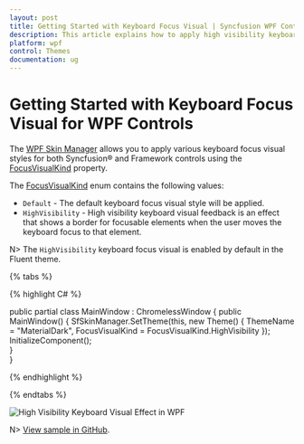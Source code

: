 ```yaml
---
layout: post
title: Getting Started with Keyboard Focus Visual | Syncfusion WPF Controls
description: This article explains how to apply high visibility keyboard visual feedback followed in fluent design for WPF controls and Syncfusion&reg; controls.
platform: wpf
control: Themes
documentation: ug
---
```


# Getting Started with Keyboard Focus Visual for WPF Controls

The [WPF Skin Manager](https://help.syncfusion.com/cr/wpf/Syncfusion.SfSkinManager.SfSkinManager.html) allows you to apply various keyboard focus visual styles for both Syncfusion&reg; and Framework controls using the [FocusVisualKind](https://help.syncfusion.com/cr/wpf/Syncfusion.SfSkinManager.Theme.html#Syncfusion_SfSkinManager_Theme_FocusVisualKind) property. 

The [FocusVisualKind](https://help.syncfusion.com/cr/wpf/Syncfusion.SfSkinManager.FocusVisualKind.html) enum contains the following values:

* `Default` - The default keyboard focus visual style will be applied.
* `HighVisibility` - High visibility keyboard visual feedback is an effect that shows a border for focusable elements when the user moves the keyboard focus to that element. 

N> The `HighVisibility` keyboard focus visual is enabled by default in the Fluent theme.

{% tabs %}

{% highlight C# %}

public partial class MainWindow : ChromelessWindow
{
    public MainWindow()
    {
        SfSkinManager.SetTheme(this, new Theme() { ThemeName = "MaterialDark", FocusVisualKind = FocusVisualKind.HighVisibility });
        InitializeComponent();            
    }        
}

{% endhighlight %}

{% endtabs %}

![High Visibility Keyboard Visual Effect in WPF](Skin-Manager_images/WPF-SkinManager-FocusVisualKind.gif)

N> [View sample in GitHub](https://github.com/SyncfusionExamples/change-focusvisualkind-using-skinmanager).


